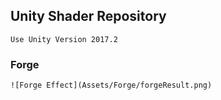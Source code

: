 ﻿## Unity Shader Repository

    Use Unity Version 2017.2




### Forge
    ![Forge Effect](Assets/Forge/forgeResult.png)
